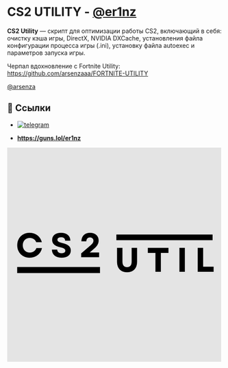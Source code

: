 
# **CS2 UTILITY - [@er1nz](https://www.github.com/er1nz)**

**CS2 Utility** — скрипт для оптимизации работы CS2, включающий в себя: очистку кэша игры, DirectX, NVIDIA DXCache, установления файла конфигурации процесса игры (.ini), установку файла autoexec и параметров запуска игры.

Черпал вдохновление с Fortnite Utility: https://github.com/arsenzaaa/FORTNITE-UTILITY

[@arsenza](https://github.com/arsenzaaa)

## 🔗 Ссылки
- [![telegram](https://img.shields.io/badge/Telegram-2CA5E0?style=for-the-badge&logo=telegram&logoColor=white)](https://t.me/er1nz01)

-  **https://guns.lol/er1nz**




![Logo](https://github.com/er1nz/CS2-UTILITY/blob/main/CS2.png?raw=true)

